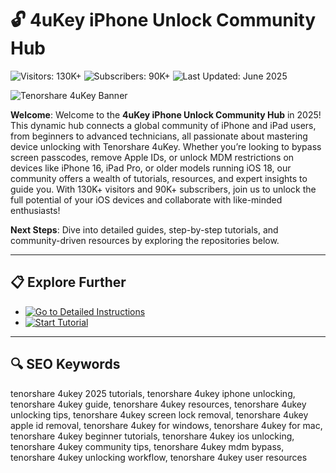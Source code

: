 # 🔓 4uKey iPhone Unlock Community Hub  

![Visitors: 130K+](https://img.shields.io/badge/Visitors-130K+-ff9f43) ![Subscribers: 90K+](https://img.shields.io/badge/Subscribers-90K+-6ab04c) ![Last Updated: June 2025](https://img.shields.io/badge/Last_Updated-June_2025-3498db)  

![Tenorshare 4uKey Banner](https://i.ytimg.com/vi/-OVvCvQw0t8/maxresdefault.jpg)  

**Welcome**: Welcome to the **4uKey iPhone Unlock Community Hub** in 2025! This dynamic hub connects a global community of iPhone and iPad users, from beginners to advanced technicians, all passionate about mastering device unlocking with Tenorshare 4uKey. Whether you’re looking to bypass screen passcodes, remove Apple IDs, or unlock MDM restrictions on devices like iPhone 16, iPad Pro, or older models running iOS 18, our community offers a wealth of tutorials, resources, and expert insights to guide you. With 130K+ visitors and 90K+ subscribers, join us to unlock the full potential of your iOS devices and collaborate with like-minded enthusiasts!  

**Next Steps**: Dive into detailed guides, step-by-step tutorials, and community-driven resources by exploring the repositories below.  

---

## 📋 Explore Further  

- [![Go to Detailed Instructions](https://img.shields.io/badge/Go_to_Detailed_Instructions-NOW-blueviolet)](https://github.com/Free-4uKey-iPhone-Community/.github)  
- [![Start Tutorial](https://img.shields.io/badge/Start_Tutorial-NOW-blueviolet)](https://github.com/Free-4uKey-iPhone-Community/Free-4uKey-iPhone-Unlock-Hub)  

---

## 🔍 SEO Keywords  

tenorshare 4ukey 2025 tutorials, tenorshare 4ukey iphone unlocking, tenorshare 4ukey guide, tenorshare 4ukey resources, tenorshare 4ukey unlocking tips, tenorshare 4ukey screen lock removal, tenorshare 4ukey apple id removal, tenorshare 4ukey for windows, tenorshare 4ukey for mac, tenorshare 4ukey beginner tutorials, tenorshare 4ukey ios unlocking, tenorshare 4ukey community tips, tenorshare 4ukey mdm bypass, tenorshare 4ukey unlocking workflow, tenorshare 4ukey user resources
